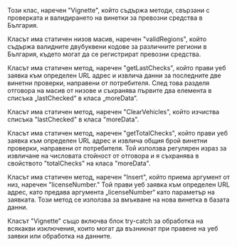 Този клас, наречен "Vignette", който съдържа методи, свързани с проверката и валидирането на винетки за превозни средства в България.

Класът има статичен низов масив, наречен "validRegions", който съдържа валидните двубуквени кодове за различните региони в България, където могат да се регистрират превозни средства.

Класът има статичен метод, наречен "getLastChecks", който прави уеб заявка към определен URL адрес и извлича данни за последните две винетни проверки, направени от потребителя. След това разделя отговора на масив от низове и съхранява първите два елемента в списъка „lastChecked“ в класа „moreData“.

Класът има статичен метод, наречен "ClearVehicles", който изчиства списъка "lastChecked" в класа "moreData".

Класът има статичен метод, наречен "getTotalChecks", който прави уеб заявка към определен URL адрес и извлича общия брой винетни проверки, направени от потребителя. Той използва регулярен израз за извличане на числовата стойност от отговора и я съхранява в свойството "totalChecks" на класа "moreData".

Класът има статичен метод, наречен "Insert", който приема аргумент от низ, наречен "licenseNumber." Той прави уеб заявка към определен URL адрес, като предава аргумента „licenseNumber“ като параметър на заявката. Този метод се използва за вмъкване на нова винетка в базата данни.

Класът "Vignette" също включва блок try-catch за обработка на всякакви изключения, които могат да възникнат при правене на уеб заявки или обработка на данните.
